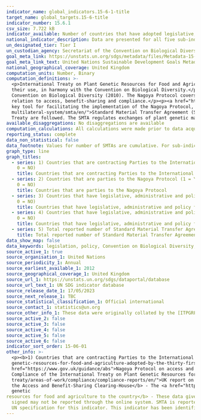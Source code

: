 ```yaml
---
indicator_name: global_indicators.15-6-1-title
target_name: global_targets.15-6-title
indicator_number: 15.6.1
csv_size: 7.722 kB
indicator_available: Number of countries that have adopted legislative, administrative and policy frameworks to ensure fair and equitable sharing of benefits
national_indicator_description: Data are presented for all five sub-indicators.
un_designated_tier: Tier I
un_custodian_agency: Secretariat of the Convention on Biological Diversity (CBD)
goal_meta_link: https://unstats.un.org/sdgs/metadata/files/Metadata-15-06-01.pdf
goal_meta_link_text: United Nations Sustainable Development Goals Metadata (PDF 215 KB)
national_geographical_coverage: United Kingdom
computation_units: Number, Binary
computation_definitions: >-
  <p>International Treaty on Plant Genetic Resources for Food and Agriculture (PGRFA) - The objectives of the International Treaty are the conservation and sustainable use of plant genetic resources for food and agriculture and the fair and equitable sharing of the benefits arising out of
  their use, in harmony with the Convention on Biological Diversity.</p><p><a href="https://www.cbd.int/abs/text/">Nagoya Protocol</a> - Short for the Nagoya Protocol on Access to Genetic Resources and the Fair and Equitable Sharing of Benefits Arising from their Utilization to the
  Convention on Biological Diversity (2010). The Nagoya Protocol covers genetic resources and traditional knowledge associated with genetic resources. It also covers the benefits arising from their utilization by setting out core obligations for its contracting Parties to take measures in
  relation to access, benefit-sharing and compliance.</p><p><a href="https://absch.cbd.int">Access and Benefit-Sharing (ABS) Clearing House</a> - A platform for exchanging information on access and benefit-sharing was established by Article 14 of the Protocol. The ABS Clearing-House is a
  key tool for facilitating the implementation of the Nagoya Protocol, by enhancing legal certainty and transparency on procedures for access, and for monitoring the utilization of genetic resources along the value chain.</p><p><a href="https://www.fao.org/plant-treaty/areas-of-work/the-
  multilateral-system/smta/en/">Standard Material Transfer Agreement (SMTA)</a> - A standard contract for the transfer of plant and genetic material included in the Multilateral System. The contract sets out terms and conditions that ensure that the relevant provisions of the International
  Treaty are followed. The SMTA regulates exchanges of plant genetic material, prevents their misuse, and ensures that any commercial benefits that arise are fairly and equitably shared.</p>
available_disaggregations: No disaggregations are available
computation_calculations: All calculations were made prior to data acquisition. Therefore, all sourced data is in the final form required by the UN, and no additional calculations were performed.
reporting_status: complete
data_non_statistical: false
data_footnote: Values for number of SMTAs are cumulative. For sub-indicators 1-4, 0 = NO and 1 = YES.
graph_type: line
graph_titles:
  - series: 1) Countries that are contracting Parties to the International Treaty on Plant Genetic Resources for Food and Agriculture (PGRFA) (1 = YES
    0 = NO)
    title: Countries that are contracting Parties to the International Treaty on Plant Genetic Resources for Food and Agriculture
  - series: 2) Countries that are parties to the Nagoya Protocol (1 = YES
    0 = NO)
    title: Countries that are parties to the Nagoya Protocol
  - series: 3) Countries that have legislative, administrative and policy framework or measures reported through the Online Reporting System on Compliance of the International Treaty on Plant Genetic Resources for Food and Agriculture (PGRFA) (1 = YES
    0 = NO)
    title: Countries that have legislative, administrative and policy framework or measures reported through the Online Reporting System on Compliance of the International Treaty on Plant Genetic Resources for Food and Agriculture
  - series: 4) Countries that have legislative, administrative and policy framework or measures reported to the Access and Benefit-Sharing Clearing-House (1 = YES
    0 = NO)
    title: Countries that have legislative, administrative and policy framework or measures reported to the Access and Benefit-Sharing Clearing-House
  - series: 5) Total reported number of Standard Material Transfer Agreements (SMTAs) transferring plant genetic resources for food and agriculture to the UK
    title: Total reported number of Standard Material Transfer Agreements (SMTAs) transferring plant genetic resources for food and agriculture to the UK
data_show_map: false
data_keywords: legislation, policy, Convention on Biological Diversity, FAO, plants, biodiversity
source_active_1: true
source_organisation_1: United Nations
source_periodicity_1: Annual
source_earliest_available_1: 2012
source_geographical_coverage_1: United Kingdom
source_url_1: https://unstats.un.org/sdgs/dataportal/database
source_url_text_1: UN SDG indicator database
source_release_date_1: 17/05/2023
source_next_release_1: TBC
source_statistical_classification_1: Official international
source_contact_1: statistics@un.org
source_other_info_1: These data were originally collated by the [ITPGRFA Secretariat](http://www.fao.org/plant-treaty/areas-of-work/compliance/compliance-reports/en/)
source_active_2: false
source_active_3: false
source_active_4: false
source_active_5: false
source_active_6: false
indicator_sort_order: 15-06-01
other_info: >-
  <p><b>1) Countries that are contracting Parties to the International Treaty on Plant Genetic Resources for Food and Agriculture (PGRFA)</b> - The United Kingdom is a contracting party to the <a href="https://www.gov.uk/government/publications/ts-no212015-international-treaty-on-plant-
  genetic-resources-for-food-and-agriculture-adopted-by-the-thirty-first-session-of-the-fao-conference-in">International Treaty on PGRFA</a></p><p><b>2) Countries that are parties to the Nagoya Protocol</b> - The United Kingdom is party to the Nagoya Protocol. The <a
  href="https://www.gov.uk/guidance/abs">Nagoya Protocol on access and benefit sharing</a> was entered into force for the United Kingdom in May 2016.</p><p><b>3) Countries that have legislative, administrative and policy framework or measures reported through the Online Reporting System on
  Compliance of the International Treaty on Plant Genetic Resources for Food and Agriculture (PGRFA )</b> - The United Kingdom reports its legislative, administrative and policy framework through the Online Reporting System. See Article 4 of the <a href="http://www.fao.org/plant-
  treaty/areas-of-work/compliance/compliance-reports/en/">UK report on the implementation of the International Treaty on Plant Genetic Resources for Food and Agriculture (ITPGRFA)</a></p><p><b>4) Countries that have legislative, administrative and policy framework or measures reported to
  the Access and Benefit-Sharing Clearing-House</b> - The <a href="https://absch.cbd.int/countries/GB">UK has reported measures to the Access and Benefit-Sharing Clearing-House</a></p><p><b>5. 5) Total reported number of Standard Material Transfer Agreements (SMTAs) transferring plant
  genetic
resources for food and agriculture to the country</b> - These data give the number of Standard Material Transfer Agreements (SMTAs) reported through the online system of the International Treaty (Easy-SMTA). The true number of SMTA issued (signed) could be higher, as some SMTAs
  signed may not be reported through the online system. SMTA is reported by users, not by a government focal point. Users have a two-year period for reporting their SMTAs. The number reported for a specific year may therefore change during the following two years.</p><p> Data follows the
  UN specification for this indicator. This indicator has been identified in collaboration with topic experts.
---
```

 
